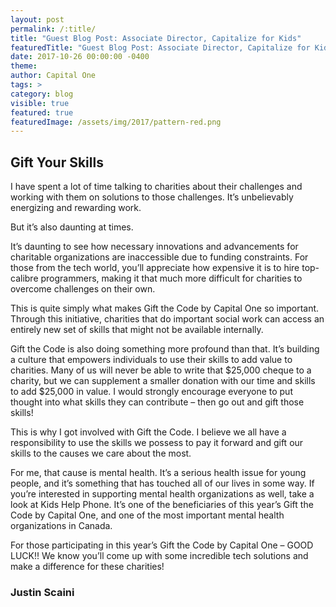 ```yaml
---
layout: post
permalink: /:title/
title: "Guest Blog Post: Associate Director, Capitalize for Kids"
featuredTitle: "Guest Blog Post: Associate Director, Capitalize for Kids"
date: 2017-10-26 00:00:00 -0400
theme:
author: Capital One
tags: >
category: blog
visible: true
featured: true
featuredImage: /assets/img/2017/pattern-red.png
---
```

## Gift Your Skills

I have spent a lot of time talking to charities about their challenges and working with them on solutions to those challenges. It’s unbelievably energizing and rewarding work.

But it’s also daunting at times.

It’s daunting to see how necessary innovations and advancements for charitable organizations are inaccessible due to funding constraints. For those from the tech world, you’ll appreciate how expensive it is to hire top-calibre programmers, making it that much more difficult for charities to overcome challenges on their own.

This is quite simply what makes Gift the Code by Capital One so important. Through this initiative, charities that do important social work can access an entirely new set of skills that might not be available internally.

Gift the Code is also doing something more profound than that. It’s building a culture that empowers individuals to use their skills to add value to charities. Many of us will never be able to write that $25,000 cheque to a charity, but we can supplement a smaller donation with our time and skills to add $25,000 in value. I would strongly encourage everyone to put thought into what skills they can contribute – then go out and gift those skills!

This is why I got involved with Gift the Code. I believe we all have a responsibility to use the skills we possess to pay it forward and gift our skills to the causes we care about the most. 

For me, that cause is mental health. It’s a serious health issue for young people, and it’s something that has touched all of our lives in some way. If you’re interested in supporting mental health organizations as well, take a look at Kids Help Phone. It’s one of the beneficiaries of this year’s Gift the Code by Capital One, and one of the most important mental health organizations in Canada.

For those participating in this year’s Gift the Code by Capital One – GOOD LUCK!! We know you’ll come up with some incredible tech solutions and make a difference for these charities!
								
### Justin Scaini